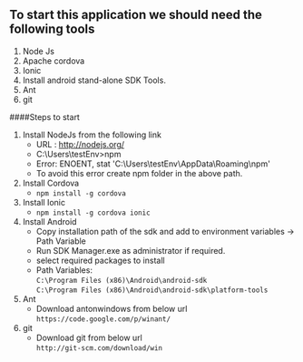 To start this application we should need the following tools
----
1. Node Js
2. Apache cordova
3. Ionic
4. Install android stand-alone SDK Tools.
5. Ant
6. git

####Steps to start

1. Install NodeJs from the following link
      * URL :  http://nodejs.org/
      * C:\Users\testEnv>npm
      * Error: ENOENT, stat 'C:\Users\testEnv\AppData\Roaming\npm'
      * To avoid this error create npm folder in the above path.
2. Install Cordova
      * ```npm install -g cordova```
3. Install Ionic
      * ```npm install -g cordova ionic```
4. Install Android
      * Copy installation path of the sdk and add to environment variables -> Path Variable
      * Run SDK Manager.exe as administrator if required.
      * select required packages to install
      * Path Variables:<br/>
            `C:\Program Files (x86)\Android\android-sdk`<br/>
            `C:\Program Files (x86)\Android\android-sdk\platform-tools`
5. Ant
      * Download antonwindows from below url<br/>
            `https://code.google.com/p/winant/`
6. git
      * Download git from below url<br/>
            `http://git-scm.com/download/win`

